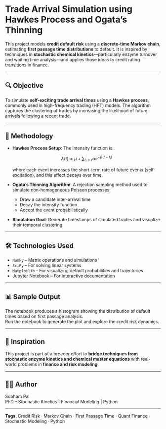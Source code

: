 # Trade Arrival Simulation using Hawkes Process and Ogata’s Thinning

This project models **credit default risk** using a **discrete-time Markov chain**, estimating **first passage time distributions** to default. It is inspired by techniques in **stochastic chemical kinetics**—particularly enzyme turnover and waiting time analysis—and applies those ideas to credit rating transitions in finance.

---

## 🔍 Objective

To simulate **self-exciting trade arrival times** using a **Hawkes process**, commonly used in high-frequency trading (HFT) models. The algorithm captures the clustering of trades by increasing the likelihood of future arrivals following a recent trade.

---

## 🧪 Methodology

* **Hawkes Process Setup**:
  The intensity function is:

  $$
  \lambda(t) = \mu + \sum_{t_i < t} \alpha e^{-\beta(t - t_i)}
  $$

  where each event increases the short-term rate of future events (self-excitation), and this effect decays over time.

* **Ogata’s Thinning Algorithm**:
  A rejection sampling method used to simulate non-homogeneous Poisson processes:

  * Draw a candidate inter-arrival time
  * Decay the intensity function
  * Accept the event probabilistically

* **Simulation Goal**:
  Generate timestamps of simulated trades and visualize their temporal clustering.

---

## 🛠️ Technologies Used

- `NumPy` – Matrix operations and simulations
- `SciPy` – For solving linear systems
- `Matplotlib` – For visualizing default probabilities and trajectories
- Jupyter Notebook – For interactive documentation

---

## 📊 Sample Output

The notebook produces a histogram showing the distribution of default times based on first passage analysis.  
Run the notebook to generate the plot and explore the credit risk dynamics.

---

## 🧠 Inspiration 

This project is part of a broader effort to **bridge techniques from stochastic enzyme kinetics and chemical master equations** with real-world problems in **finance and risk modeling**.

---

## 👨‍🔬 Author

Subham Pal  
PhD – Stochastic Kinetics | Financial Modeling | Python

---
**Tags**: Credit Risk · Markov Chain · First Passage Time · Quant Finance · Stochastic Modeling · Python